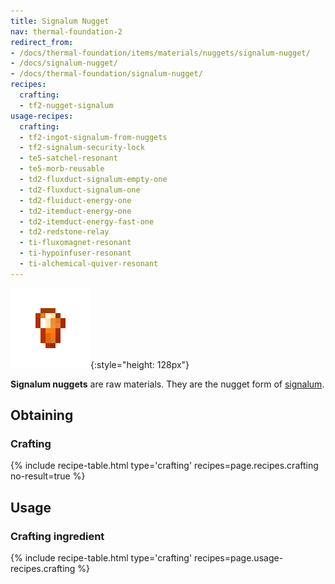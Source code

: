```yaml
---
title: Signalum Nugget
nav: thermal-foundation-2
redirect_from:
- /docs/thermal-foundation/items/materials/nuggets/signalum-nugget/
- /docs/signalum-nugget/
- /docs/thermal-foundation/signalum-nugget/
recipes:
  crafting:
  - tf2-nugget-signalum
usage-recipes:
  crafting:
  - tf2-ingot-signalum-from-nuggets
  - tf2-signalum-security-lock
  - te5-satchel-resonant
  - te5-morb-reusable
  - td2-fluxduct-signalum-empty-one
  - td2-fluxduct-signalum-one
  - td2-fluiduct-energy-one
  - td2-itemduct-energy-one
  - td2-itemduct-energy-fast-one
  - td2-redstone-relay
  - ti-fluxomagnet-resonant
  - ti-hypoinfuser-resonant
  - ti-alchemical-quiver-resonant
---
```


![Signalum nugget](/assets/images/thermal-foundation-2/nugget-signalum.png){:style="height: 128px"}


**Signalum nuggets** are raw materials. They are the nugget form of
[signalum](/docs/thermal-foundation-2/signalum-ingot/).


Obtaining
---------

### Crafting
{% include recipe-table.html type='crafting' recipes=page.recipes.crafting no-result=true %}


Usage
-----

### Crafting ingredient
{% include recipe-table.html type='crafting' recipes=page.usage-recipes.crafting %}
